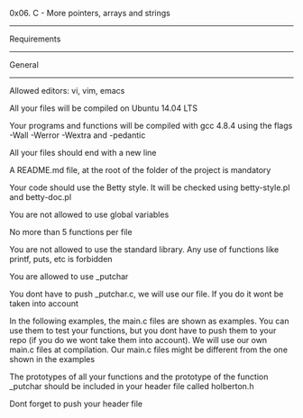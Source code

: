 0x06. C - More pointers, arrays and strings
______________________________________________________________________
Requirements
______________________________________________________________________
General
___________________________________

Allowed editors: vi, vim, emacs

All your files will be compiled on Ubuntu 14.04 LTS

Your programs and functions will be compiled with gcc 4.8.4 using the flags
-Wall -Werror -Wextra and -pedantic

All your files should end with a new line

A README.md file, at the root of the folder of the project is mandatory

Your code should use the Betty style. It will be checked using betty-style.pl
and betty-doc.pl

You are not allowed to use global variables

No more than 5 functions per file

You are not allowed to use the standard library. Any use of functions like
printf, puts, etc is forbidden

You are allowed to use _putchar

You dont have to push _putchar.c, we will use our file. If you do it wont be
taken into account

In the following examples, the main.c files are shown as examples. You can use
them to test your functions, but you dont have to push them to your repo (if
you do we wont take them into account). We will use our own main.c files at
compilation. Our main.c files might be different from the one shown in the
examples

The prototypes of all your functions and the prototype of the function _putchar
should be included in your header file called holberton.h

Dont forget to push your header file